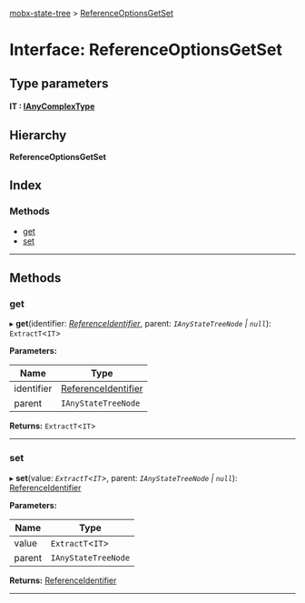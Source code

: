 [mobx-state-tree](../README.md) > [ReferenceOptionsGetSet](../interfaces/referenceoptionsgetset.md)

# Interface: ReferenceOptionsGetSet

## Type parameters
#### IT :  [IAnyComplexType](../#ianycomplextype)
## Hierarchy

**ReferenceOptionsGetSet**

## Index

### Methods

* [get](referenceoptionsgetset.md#get)
* [set](referenceoptionsgetset.md#set)

---

## Methods

<a id="get"></a>

###  get

▸ **get**(identifier: *[ReferenceIdentifier](../#referenceidentifier)*, parent: *`IAnyStateTreeNode` | `null`*): `ExtractT`<`IT`>

**Parameters:**

| Name | Type |
| ------ | ------ |
| identifier | [ReferenceIdentifier](../#referenceidentifier) |
| parent | `IAnyStateTreeNode` | `null` |

**Returns:** `ExtractT`<`IT`>

___
<a id="set"></a>

###  set

▸ **set**(value: *`ExtractT`<`IT`>*, parent: *`IAnyStateTreeNode` | `null`*): [ReferenceIdentifier](../#referenceidentifier)

**Parameters:**

| Name | Type |
| ------ | ------ |
| value | `ExtractT`<`IT`> |
| parent | `IAnyStateTreeNode` | `null` |

**Returns:** [ReferenceIdentifier](../#referenceidentifier)

___

